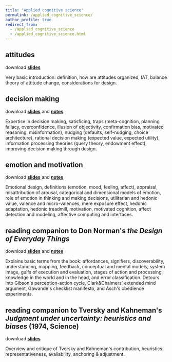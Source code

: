 ```yaml
---
title: "Applied cognitive science"
permalink: /applied_cognitive_science/
author_profile: true
redirect_from:
  - /applied_cognitive_science
  - /applied_cognitive_science.html
---
```

## attitudes ##
download **[slides](https://akaszowska.github.io/files/Attitudes.pdf)**

Very basic introduction: definition, how are attitudes organized, IAT, balance theory of attitude change, considerations for design.

## decision making ##
download **[slides](https://akaszowska.github.io/files/DecisionMaking.pdf)** and **[notes](https://akaszowska.github.io/files/DecisionMaking_notes.pdf)**

Expertise in decision making, satisficing, traps (meta-cognition, planning fallacy, overconfidence, illusion of objectivity, confirmation bias, motivated reasoning, misinformation), nudging (defaults, self-nudging, choice architecture), rational decision making (expected value, expected utility), information processing theories (query theory, endowment effect), improving decision making through design.

## emotion and motivation ##
download **[slides](https://akaszowska.github.io/files/EmotionMotivation.pdf)** and **[notes](https://akaszowska.github.io/files/EmotionMotivation_notes.pdf)**

Emotional design, definitions (emotion, mood, feeling, affect), appraisal, misattribution of arousal, categorical and dimensional models of emotion, role of emotion in thinking and making decisions, utilitarian and hedonic value, valence and micro-valences, mere exposure effect, hedonic adaptation, hedonic treadmill, motivation, motivated cognition, affect detection and modeling, affective computing and interfaces. 


## reading companion to Don Norman's _the Design of Everyday Things_
download **[slides](https://akaszowska.github.io/files/DesignOfEverydayThings_companion.pdf)** and **[notes](https://akaszowska.github.io/files/DesignOfEverydayThings_companion_notes.pdf)**

Explains basic terms from the book: affordances, signifiers, discoverability, understanding, mapping, feedback, conceptual and mental models, system image, gulfs of execution and evaluation, stages of action and processing, knowledge in the world and in the head, and error classification. Detours into Gibson's perception-action cycle, Clark&Chalmers' extended mind argument, Gawande's checklist manifesto, and Asch's obedience experiments. 


## reading companion to Tversky and Kahneman's _Judgment under uncertainty: heuristics and biases_ (1974, Science)
download **[slides](https://akaszowska.github.io/files/TverskyKahneman.pdf)**

Overview and critique of Tversky and Kahneman's contribution, heuristics: representativeness, availability, anchoring & adjustment. 
